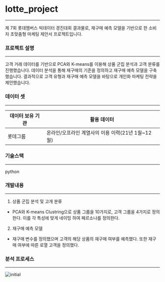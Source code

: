 # lotte_project
---
제 7회 롯데멤버스 빅데이터 경진대회 결과물로, 재구매 예측 모델을 기반으로 한 소비자 초맞춤형 마케팅 제안서 프로젝트입니다.

### 프로젝트 설명
---
고객 거래 데이터를 기반으로 PCA와 K-means를 이용해 상품 군집 분석과 고객 분류를 진행했습니다. 데이터 분석을 통해 재구매의 기준을 정의하고 재구매 예측 모델을 구축했습니다. 결과적으로 고객 유형과 재구매 예측 모델을 바탕으로 개인화 마케팅 전략을 제안했습니다.

### 데이터 셋
---
| 데이터 보유 기관 | 활용 데이터 |
| --- | --- |
| 롯데그룹 | 온라인/오프라인 계열사의 이용 이력(21년 1월~12월) |


### 기술스택
---
python

### 개발내용
---
1. 상품 군집 분석 및 고개 분류
- PCA와 K-means Clustring으로 상품 그룹을 10가지로, 고객 그룹을 4가지로 정의한다. 이를 각 특성에 맞게 네이밍 하여 페르소나를 정의한다.

2. 재구매 예측 모델
- 재구매 변수를 정의했으며 고객의 해당 상품의 재구매 여부를 예측했다. 또한 재구매 여부에 따른 로열 고객을 정의했다.

### 분석 프로세스
---
![initial](img/아이모드_작동_방식.png)  
